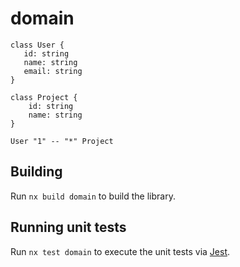 # domain

```plantuml
class User {
   id: string
   name: string
   email: string
}

class Project {
    id: string
    name: string
}

User "1" -- "*" Project
```

## Building

Run `nx build domain` to build the library.

## Running unit tests

Run `nx test domain` to execute the unit tests via [Jest](https://jestjs.io).
